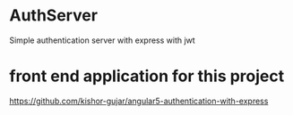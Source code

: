# AuthServer
Simple authentication server with express with jwt 

# front end application for this project

https://github.com/kishor-gujar/angular5-authentication-with-express
